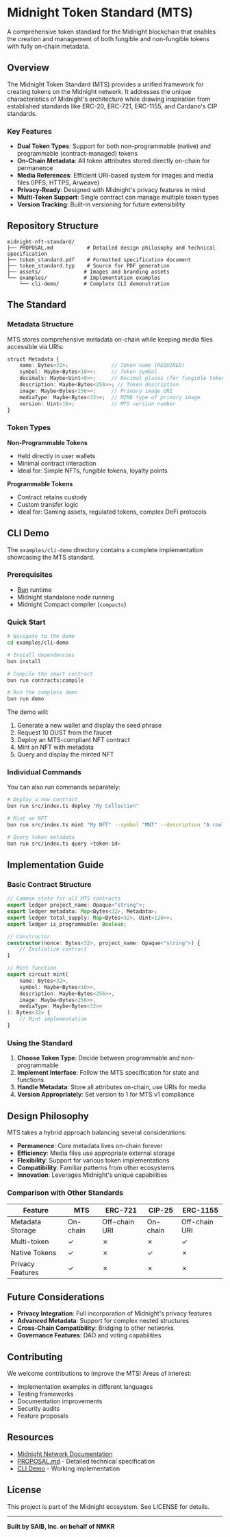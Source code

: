 # Midnight Token Standard (MTS)

A comprehensive token standard for the Midnight blockchain that enables the creation and management of both fungible and non-fungible tokens with fully on-chain metadata.

## Overview

The Midnight Token Standard (MTS) provides a unified framework for creating tokens on the Midnight network. It addresses the unique characteristics of Midnight's architecture while drawing inspiration from established standards like ERC-20, ERC-721, ERC-1155, and Cardano's CIP standards.

### Key Features

- **Dual Token Types**: Support for both non-programmable (native) and programmable (contract-managed) tokens
- **On-Chain Metadata**: All token attributes stored directly on-chain for permanence
- **Media References**: Efficient URI-based system for images and media files (IPFS, HTTPS, Arweave)
- **Privacy-Ready**: Designed with Midnight's privacy features in mind
- **Multi-Token Support**: Single contract can manage multiple token types
- **Version Tracking**: Built-in versioning for future extensibility

## Repository Structure

```
midnight-nft-standard/
├── PROPOSAL.md           # Detailed design philosophy and technical specification
├── token_standard.pdf    # Formatted specification document
├── token_standard.typ    # Source for PDF generation
├── assets/              # Images and branding assets
└── examples/            # Implementation examples
    └── cli-demo/        # Complete CLI demonstration
```

## The Standard

### Metadata Structure

MTS stores comprehensive metadata on-chain while keeping media files accessible via URIs:

```typescript
struct Metadata {
    name: Bytes<32>;              // Token name (REQUIRED)
    symbol: Maybe<Bytes<10>>;     // Token symbol
    decimals: Maybe<Uint<8>>;     // Decimal places (for fungible tokens)
    description: Maybe<Bytes<256>>; // Token description
    image: Maybe<Bytes<256>>;     // Primary image URI
    mediaType: Maybe<Bytes<32>>;  // MIME type of primary image
    version: Uint<16>;            // MTS version number
}
```

### Token Types

**Non-Programmable Tokens**
- Held directly in user wallets
- Minimal contract interaction
- Ideal for: Simple NFTs, fungible tokens, loyalty points

**Programmable Tokens**
- Contract retains custody
- Custom transfer logic
- Ideal for: Gaming assets, regulated tokens, complex DeFi protocols

## CLI Demo

The `examples/cli-demo` directory contains a complete implementation showcasing the MTS standard.

### Prerequisites

- [Bun](https://bun.sh/) runtime
- Midnight standalone node running
- Midnight Compact compiler (`compactc`)

### Quick Start

```bash
# Navigate to the demo
cd examples/cli-demo

# Install dependencies
bun install

# Compile the smart contract
bun run contracts:compile

# Run the complete demo
bun run demo
```

The demo will:
1. Generate a new wallet and display the seed phrase
2. Request 10 DUST from the faucet
3. Deploy an MTS-compliant NFT contract
4. Mint an NFT with metadata
5. Query and display the minted NFT

### Individual Commands

You can also run commands separately:

```bash
# Deploy a new contract
bun run src/index.ts deploy "My Collection"

# Mint an NFT
bun run src/index.ts mint "My NFT" --symbol "MNT" --description "A cool NFT"

# Query token metadata
bun run src/index.ts query <token-id>
```

## Implementation Guide

### Basic Contract Structure

```typescript
// Common state for all MTS contracts
export ledger project_name: Opaque<"string">;
export ledger metadata: Map<Bytes<32>, Metadata>;
export ledger total_supply: Map<Bytes<32>, Uint<128>>;
export ledger is_programmable: Boolean;

// Constructor
constructor(nonce: Bytes<32>, project_name: Opaque<"string">) {
    // Initialize contract
}

// Mint function
export circuit mint(
    name: Bytes<32>,
    symbol: Maybe<Bytes<10>>,
    description: Maybe<Bytes<256>>,
    image: Maybe<Bytes<256>>,
    mediaType: Maybe<Bytes<32>>
): Bytes<32> {
    // Mint implementation
}
```

### Using the Standard

1. **Choose Token Type**: Decide between programmable and non-programmable
2. **Implement Interface**: Follow the MTS specification for state and functions
3. **Handle Metadata**: Store all attributes on-chain, use URIs for media
4. **Version Appropriately**: Set version to 1 for MTS v1 compliance

## Design Philosophy

MTS takes a hybrid approach balancing several considerations:

- **Permanence**: Core metadata lives on-chain forever
- **Efficiency**: Media files use appropriate external storage
- **Flexibility**: Support for various token implementations
- **Compatibility**: Familiar patterns from other ecosystems
- **Innovation**: Leverages Midnight's unique capabilities

### Comparison with Other Standards

| Feature | MTS | ERC-721 | CIP-25 | ERC-1155 |
|---------|-----|---------|--------|----------|
| Metadata Storage | On-chain | Off-chain URI | On-chain | Off-chain URI |
| Multi-token | ✓ | ✗ | ✗ | ✓ |
| Native Tokens | ✓ | ✗ | ✓ | ✗ |
| Privacy Features | ✓ | ✗ | ✗ | ✗ |

## Future Considerations

- **Privacy Integration**: Full incorporation of Midnight's privacy features
- **Advanced Metadata**: Support for complex nested structures
- **Cross-Chain Compatibility**: Bridging to other networks
- **Governance Features**: DAO and voting capabilities

## Contributing

We welcome contributions to improve the MTS! Areas of interest:

- Implementation examples in different languages
- Testing frameworks
- Documentation improvements
- Security audits
- Feature proposals

## Resources

- [Midnight Network Documentation](https://docs.midnight.network)
- [PROPOSAL.md](./PROPOSAL.md) - Detailed technical specification
- [CLI Demo](./examples/cli-demo) - Working implementation

## License

This project is part of the Midnight ecosystem. See LICENSE for details.

---

**Built by SAIB, Inc. on behalf of NMKR**